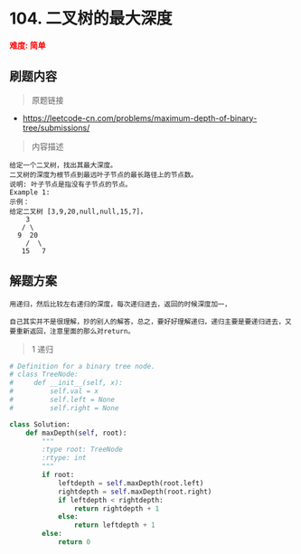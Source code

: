 # 104.   二叉树的最大深度
**<font color=red>难度: 简单</font>**
## 刷题内容

> 原题链接
* https://leetcode-cn.com/problems/maximum-depth-of-binary-tree/submissions/

> 内容描述

```
给定一个二叉树，找出其最大深度。
二叉树的深度为根节点到最远叶子节点的最长路径上的节点数。
说明: 叶子节点是指没有子节点的节点。
Example 1:
示例：
给定二叉树 [3,9,20,null,null,15,7]，
    3
   / \
  9  20
    /  \
   15   7

```



## 解题方案
``` 
用递归，然后比较左右递归的深度，每次递归进去，返回的时候深度加一，

自己其实并不是很理解，抄的别人的解答，总之，要好好理解递归，递归主要是要递归进去，又要重新返回，注意里面的那么对return。
```

> 1 递归
```python
# Definition for a binary tree node.
# class TreeNode:
#     def __init__(self, x):
#         self.val = x
#         self.left = None
#         self.right = None

class Solution:
    def maxDepth(self, root):
        """
        :type root: TreeNode
        :rtype: int
        """
        if root:
            leftdepth = self.maxDepth(root.left)
            rightdepth = self.maxDepth(root.right)
            if leftdepth < rightdepth:
                return rightdepth + 1
            else:
                return leftdepth + 1
        else:
            return 0
```